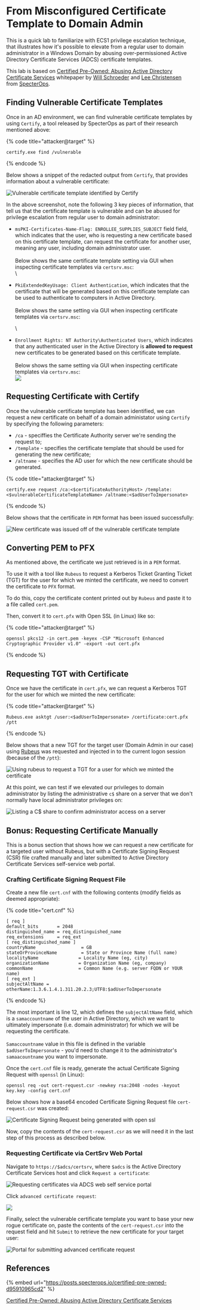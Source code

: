 # From Misconfigured Certificate Template to Domain Admin

This is a quick lab to familiarize with ECS1 privilege escalation technique, that illustrates how it's possible to elevate from a regular user to domain administrator in a Windows Domain by abusing over-permissioned Active Directory Certificate Services (ADCS) certificate templates.

This lab is based on [Certified Pre-Owned: Abusing Active Directory Certificate Services](https://www.specterops.io/assets/resources/Certified\_Pre-Owned.pdf) whitepaper by [Will Schroeder](https://twitter.com/harmj0y) and [Lee Christensen](https://twitter.com/tifkin\_) from [SpecterOps](https://specterops.io/).

## Finding Vulnerable Certificate Templates

Once in an AD environment, we can find vulnerable certificate templates by using `Certify`, a tool released by SpecterOps as part of their research mentioned above:

{% code title="attacker@target" %}
```
certify.exe find /vulnerable
```
{% endcode %}

Below shows a snippet of the redacted output from `Certify`, that provides information about a vulnerable certificate:

![Vulnerable certificate template identified by Certify](../../.gitbook/assets/vuln-template.png)

In the above screenshot, note the following 3 key pieces of information, that tell us that the certificate template is vulnerable and can be abused for privilege escalation from regular user to domain administrator:

* `msPKI-Certificates-Name-Flag: ENROLLEE_SUPPLIES_SUBJECT` field field, which indicates that the user, who is requesting a new certificate based on this certificate template, can request the certificate for another user, meaning any user, including domain administrator user.\
  \
  Below shows the same certificate template setting via GUI when inspecting certificate templates via `certsrv.msc`:\
  <img src="../../.gitbook/assets/suppy-in-request.png" alt="" data-size="original">\

*   `PkiExtendedKeyUsage: Client Authentication`, which indicates that the certificate that will be generated based on this certificate template can be used to authenticate to computers in Active Directory.\
    \
    Below shows the same setting via GUI when inspecting certificate templates via `certsrv.msc`:

    <img src="../../.gitbook/assets/client-authentication.png" alt="" data-size="original">\

* `Enrollment Rights: NT Authority\Authenticated Users`, which indicates that any authenticated user in the Active Directory is **allowed to request** new certificates to be generated based on this certificate template.\
  \
  Below shows the same setting via GUI when inspecting certificate templates via `certsrv.msc`:\
  ![](<../../.gitbook/assets/enroll-anyone (1).png>)

## Requesting Certificate with Certify

Once the vulnerable certificate template has been identified, we can request a new certificate on behalf of a domain administator using `Certify` by specifying the following parameters:

* `/ca` - speciffies the Certificate Authority server we're sending the request to;
* `/template` - specifies the certificate template that should be used for generating the new certificate;
* `/altname` - specifies the AD user for which the new certificate should be generated.

{% code title="attacker@target" %}
```
certify.exe request /ca:<$certificateAuthorityHost> /template:<$vulnerableCertificateTemplateName> /altname:<$adUserToImpersonate>
```
{% endcode %}

Below shows that the certificate in `PEM` format has been issued successfully:

![New certificate was issued off of the vulnerable certificate template](<../../.gitbook/assets/image (1086) (1) (1).png>)

## Converting PEM to PFX

As mentioned above, the certificate we just retrieved is in a `PEM` format.&#x20;

To use it with a tool like `Rubeus` to request a Kerberos Ticket Granting Ticket (TGT) for the user for which we minted the certificate, we need to convert the certificate to `PFX` format.

To do this, copy the certificate content printed out by `Rubeus` and paste it to a file called `cert.pem`.&#x20;

Then, convert it to `cert.pfx` with Open SSL (in Linux) like so:

{% code title="attacker@target" %}
```
openssl pkcs12 -in cert.pem -keyex -CSP "Microsoft Enhanced Cryptographic Provider v1.0" -export -out cert.pfx
```
{% endcode %}

## Requesting TGT with Certificate

Once we have the certificate in `cert.pfx`, we can request a Kerberos TGT for the user for which we minted the new certificate:

{% code title="attacker@target" %}
```
Rubeus.exe asktgt /user:<$adUserToImpersonate> /certificate:cert.pfx /ptt
```
{% endcode %}

Below shows that a new TGT for the target user (Domain Admin in our case) using [Rubeus](https://github.com/GhostPack/Rubeus) was requested and injected in to the current logon session (because of the `/ptt`):

![Using rubeus to request a TGT for a user for which we minted the certificate](../../.gitbook/assets/tgt-retrieved.png)

At this point, we can test if we elevated our privileges to domain administrator by listing the administrative `c$` share on a server that we don't normally have local administrator privileges on:

![Listing a C$ share to confirm administrator access on a server](../../.gitbook/assets/testing-access.png)

## Bonus: Requesting Certificate Manually

This is a bonus section that shows how we can request a new certificate for a targeted user without Rubeus, but with a Certificate Signing Request (CSR) file crafted manually and later submitted to Active Directory Certificate Services self-service web portal.

### Crafting Certificate Signing Request File

Create a new file `cert.cnf` with the following contents (modify fields as deemed appropriate):

{% code title="cert.cnf" %}
```
[ req ]
default_bits       = 2048
distinguished_name = req_distinguished_name
req_extensions     = req_ext
[ req_distinguished_name ]
countryName                 = GB
stateOrProvinceName         = State or Province Name (full name)
localityName               = Locality Name (eg, city)
organizationName           = Organization Name (eg, company)
commonName                 = Common Name (e.g. server FQDN or YOUR name)
[ req_ext ]
subjectAltName = otherName:1.3.6.1.4.1.311.20.2.3;UTF8:$adUserToImpersonate
```
{% endcode %}

The most important is line 12, which defines the `subjectAltName` field, which is a `samaccountname` of the user in Active Directory, which we want to ultimately impersonate (i.e. domain administrator) for which we will be requesting the certificate. \
\
`Samaccountname` value in this file is defined in the variable `$adUserToImpersonate` - you'd need to change it to the administrator's `samaacountname` you want to impersonate.

Once the `cert.cnf` file is ready, generate the actual Certificate Signing Request with `openssl` (in Linux):

```
openssl req -out cert-request.csr -newkey rsa:2048 -nodes -keyout key.key -config cert.cnf
```

Below shows how a base64 encoded Certificate Signing Request file `cert-request.csr` was created:

![Certificate Signing Request being generated with open ssl](<../../.gitbook/assets/image (1082).png>)

Now, copy the contents of the `cert-request.csr` as we will need it in the last step of this process as described below.

### Requesting Certificate via CertSrv Web Portal

Navigate to `https://$adcs/certsrv`, where `$adcs` is the Active Directory Certificate Services host and click `Request a certificate`:

![Requesting certificates via ADCS web self service portal](<../../.gitbook/assets/image (1088) (1) (1).png>)

Click `advanced certificate request`:

![](<../../.gitbook/assets/image (1083) (1).png>)

Finally, select the vulnerable certificate template you want to base your new rogue certificate on, paste the contents of the `cert-request.csr` into the request field and hit `Submit` to retrieve the new certificate for your target user:

![Portal for submitting advanced certificate request](<../../.gitbook/assets/image (1085) (1) (1) (1).png>)

## References

{% embed url="https://posts.specterops.io/certified-pre-owned-d95910965cd2" %}

[Certified Pre-Owned: Abusing Active Directory Certificate Services](https://www.specterops.io/assets/resources/Certified\_Pre-Owned.pdf)
